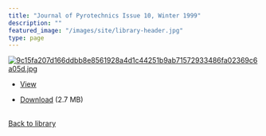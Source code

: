 ```yaml
---
title: "Journal of Pyrotechnics Issue 10, Winter 1999"
description: ""
featured_image: "/images/site/library-header.jpg"
type: page
---
```


<a href="" target="_blank">![9c15fa207d166ddbb8e8561928a4d1c44251b9ab71572933486fa02369c6a05d.jpg](/images/library/9c15fa207d166ddbb8e8561928a4d1c44251b9ab71572933486fa02369c6a05d.jpg)</a>
* <a href="" target="_blank">View</a>

* [Download]() (2.7 MB)

<br />[Back to library](/library/)
